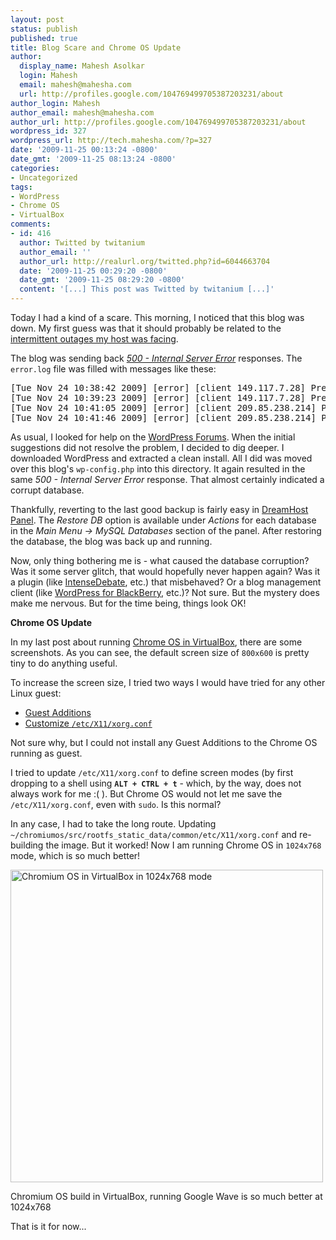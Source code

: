 ```yaml
---
layout: post
status: publish
published: true
title: Blog Scare and Chrome OS Update
author:
  display_name: Mahesh Asolkar
  login: Mahesh
  email: mahesh@mahesha.com
  url: http://profiles.google.com/104769499705387203231/about
author_login: Mahesh
author_email: mahesh@mahesha.com
author_url: http://profiles.google.com/104769499705387203231/about
wordpress_id: 327
wordpress_url: http://tech.mahesha.com/?p=327
date: '2009-11-25 00:13:24 -0800'
date_gmt: '2009-11-25 08:13:24 -0800'
categories:
- Uncategorized
tags:
- WordPress
- Chrome OS
- VirtualBox
comments:
- id: 416
  author: Twitted by twitanium
  author_email: ''
  author_url: http://realurl.org/twitted.php?id=6044663704
  date: '2009-11-25 00:29:20 -0800'
  date_gmt: '2009-11-25 08:29:20 -0800'
  content: '[...] This post was Twitted by twitanium [...]'
---
```

<p>Today I had a kind of a scare. This morning, I noticed that this blog was down. My first guess was that it should probably be related to the <a href="http://www.dreamhoststatus.com/2009/11/24/network-failure/">intermittent outages my host was facing</a>.</p>
<p>The blog was sending back <a href="http://pcsupport.about.com/od/findbyerrormessage/a/500servererror.htm"><em>500 - Internal Server Error</em></a> responses. The <code>error.log</code> file was filled with messages like these:</p>
<pre>
[Tue Nov 24 10:38:42 2009] [error] [client 149.117.7.28] Premature end of script headers: index.php
[Tue Nov 24 10:39:23 2009] [error] [client 149.117.7.28] Premature end of script headers: index.php
[Tue Nov 24 10:41:05 2009] [error] [client 209.85.238.214] Premature end of script headers: index.php
[Tue Nov 24 10:41:46 2009] [error] [client 209.85.238.214] Premature end of script headers: index.php
</pre>
<p>As usual, I looked for help on the <a href="http://wordpress.org/support/topic/335244">WordPress Forums</a>. When the initial suggestions did not resolve the problem, I decided to dig deeper. I downloaded WordPress and extracted a clean install. All I did was moved over this blog's <code>wp-config.php</code> into this directory. It again resulted in the same <em>500 - Internal Server Error</em> response. That almost certainly indicated a corrupt database.</p>
<p>Thankfully, reverting to the last good backup is fairly easy in <a href="http://panel.dreamhost.com/">DreamHost Panel</a>. The <em>Restore DB</em> option is available under <em>Actions</em> for each database in the <em>Main Menu &rarr; MySQL Databases</em> section of the panel. After restoring the database, the blog was back up and running.</p>
<p>Now, only thing bothering me is - what caused the database corruption? Was it some server glitch, that would hopefully never happen again? Was it a plugin (like <a href="http://intensedebate.com/">IntenseDebate</a>, etc.) that misbehaved? Or a blog management client (like <a href="http://blackberry.wordpress.org/">WordPress for BlackBerry</a>, etc.)? Not sure. But the mystery does make me nervous. But for the time being, things look OK!</p>
<p><strong>Chrome OS Update</strong></p>
<p>In my last post about running <a href="http://tech.mahesha.com/2009/11/20/chrome-os-in-virtualbox/">Chrome OS in VirtualBox</a>, there are some screenshots. As you can see, the default screen size of <code>800x600</code> is pretty tiny to do anything useful.</p>
<p>To increase the screen size, I tried two ways I would have tried for any other Linux guest:</p>
<ul>
<li><a href="http://www.nerdgrind.com/how-to-increase-screen-size-or-resolution-in-virtualbox-for-ubuntu-or-linux/">Guest Additions</a></li>
<li><a href="http://www.ghacks.net/2009/02/04/get-to-know-linux-understanding-xorgconf/">Customize <code>/etc/X11/xorg.conf</code></a></li>
</ul>
<p>Not sure why, but I could not install any Guest Additions to the Chrome OS running as guest.</p>
<p>I tried to update <code>/etc/X11/xorg.conf</code> to define screen modes (by first dropping to a shell using <strong><code>ALT + CTRL + t</code></strong> - which, by the way, does not always work for me :( ). But Chrome OS would not let me save the <code>/etc/X11/xorg.conf</code>, even with <code>sudo</code>. Is this normal?</p>
<p>In any case, I had to take the long route. Updating <code>~/chromiumos/src/rootfs_static_data/common/etc/X11/xorg.conf</code> and re-building the image. But it worked! Now I am running Chrome OS in <code>1024x768</code> mode, which is so much better!</p>
<div class="img_container">
<a href="http://tech.mahesha.com/wp-content/images/ChromiumOS_1024x768.png"><img src="http://tech.mahesha.com/wp-content/images/ChromiumOS_1024x768.png" alt="Chromium OS in VirtualBox in 1024x768 mode" width="500px"></a></p>
<div class="caption">Chromium OS build in VirtualBox, running Google Wave is so much better at 1024x768</div>
</div>
<p>That is it for now...</p>
